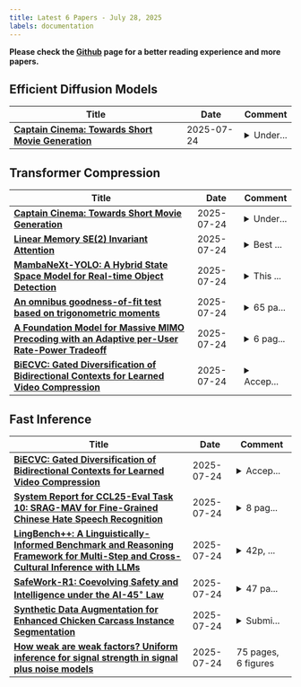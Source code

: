 ```yaml
---
title: Latest 6 Papers - July 28, 2025
labels: documentation
---
```

**Please check the [Github](https://github.com/zezhishao/MTS_Daily_ArXiv) page for a better reading experience and more papers.**

## Efficient Diffusion Models
| **Title** | **Date** | **Comment** |
| --- | --- | --- |
| **[Captain Cinema: Towards Short Movie Generation](http://arxiv.org/abs/2507.18634v1)** | 2025-07-24 | <details><summary>Under...</summary><p>Under review. Project page: https://thecinema.ai</p></details> |

## Transformer Compression
| **Title** | **Date** | **Comment** |
| --- | --- | --- |
| **[Captain Cinema: Towards Short Movie Generation](http://arxiv.org/abs/2507.18634v1)** | 2025-07-24 | <details><summary>Under...</summary><p>Under review. Project page: https://thecinema.ai</p></details> |
| **[Linear Memory SE(2) Invariant Attention](http://arxiv.org/abs/2507.18597v1)** | 2025-07-24 | <details><summary>Best ...</summary><p>Best paper award, Equivariant Systems Workshop at RSS</p></details> |
| **[MambaNeXt-YOLO: A Hybrid State Space Model for Real-time Object Detection](http://arxiv.org/abs/2506.03654v3)** | 2025-07-24 | <details><summary>This ...</summary><p>This paper is under consideration at Image and Vision Computing</p></details> |
| **[An omnibus goodness-of-fit test based on trigonometric moments](http://arxiv.org/abs/2507.18591v1)** | 2025-07-24 | <details><summary>65 pa...</summary><p>65 pages, 6 figures, 36 tables</p></details> |
| **[A Foundation Model for Massive MIMO Precoding with an Adaptive per-User Rate-Power Tradeoff](http://arxiv.org/abs/2507.18587v1)** | 2025-07-24 | <details><summary>6 pag...</summary><p>6 pages, 3 figures. Accepted to the IEEE International Symposium on Personal, Indoor and Mobile Radio Communications (PIMRC) 2025</p></details> |
| **[BiECVC: Gated Diversification of Bidirectional Contexts for Learned Video Compression](http://arxiv.org/abs/2505.09193v4)** | 2025-07-24 | <details><summary>Accep...</summary><p>Accepted to ACMMM 2025</p></details> |

## Fast Inference
| **Title** | **Date** | **Comment** |
| --- | --- | --- |
| **[BiECVC: Gated Diversification of Bidirectional Contexts for Learned Video Compression](http://arxiv.org/abs/2505.09193v4)** | 2025-07-24 | <details><summary>Accep...</summary><p>Accepted to ACMMM 2025</p></details> |
| **[System Report for CCL25-Eval Task 10: SRAG-MAV for Fine-Grained Chinese Hate Speech Recognition](http://arxiv.org/abs/2507.18580v1)** | 2025-07-24 | <details><summary>8 pag...</summary><p>8 pages, 3 figures, accepted as oral presentation at CCL25-Eval</p></details> |
| **[LingBench++: A Linguistically-Informed Benchmark and Reasoning Framework for Multi-Step and Cross-Cultural Inference with LLMs](http://arxiv.org/abs/2507.16809v2)** | 2025-07-24 | <details><summary>42p, ...</summary><p>42p, 17f, 10t. Revisions: Merged paragraphs in Intro to emphasize contributions. Clarified benchmark design (Sec 3.5.1). Added single-agent, OpenAI-guided & 6-round experiments (Sec 5.2). Note: we only ran each experiment once; statistical tests are needed for strong claims. Revised Sec 6. Added acknowledgements, 2 new co-authors, and corrected typos/grammar</p></details> |
| **[SafeWork-R1: Coevolving Safety and Intelligence under the AI-45$^{\circ}$ Law](http://arxiv.org/abs/2507.18576v1)** | 2025-07-24 | <details><summary>47 pa...</summary><p>47 pages, 18 figures, authors are listed in alphabetical order by their last names</p></details> |
| **[Synthetic Data Augmentation for Enhanced Chicken Carcass Instance Segmentation](http://arxiv.org/abs/2507.18558v1)** | 2025-07-24 | <details><summary>Submi...</summary><p>Submitted for journal reviewing</p></details> |
| **[How weak are weak factors? Uniform inference for signal strength in signal plus noise models](http://arxiv.org/abs/2507.18554v1)** | 2025-07-24 | 75 pages, 6 figures |

